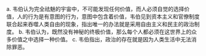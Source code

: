 a. 韦伯认为完全祛魅的宇宙中，不可能发现任何价值，而人必须自觉的选择价值，人的行为是有意图的行为，意图中包含着价值，韦伯见到资本主义和官僚制度联合起来吞噬人类自由的现象，指出唯一的办法就是采用自由主义和民主的政治制度。
b. 韦伯认为，既然没有神秘的终极价值，那么每个人都必须在这世界上的众多价值之中选择一种价值。
c. 韦伯指出，政治的存在就是因为人类生活中无法消除罪恶。